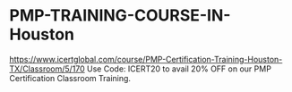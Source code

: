 # PMP-TRAINING-COURSE-IN-Houston
https://www.icertglobal.com/course/PMP-Certification-Training-Houston-TX/Classroom/5/170        Use Code: ICERT20 to avail 20% OFF on our PMP Certification Classroom Training.
